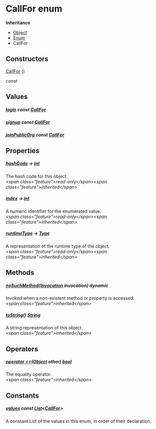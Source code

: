 


# CallFor enum










**Inheritance**

- [Object](https:api.flutter.dev/flutter/dart-core/Object-class.html)
- [Enum](https:api.flutter.dev/flutter/dart-core/Enum-class.html)
- CallFor






## Constructors

[CallFor](../enums_enums/CallFor/CallFor.md) ()

  _const_ 


## Values

##### [login](../enums_enums/CallFor.md) const [CallFor](../enums_enums/CallFor.md)



  




##### [signup](../enums_enums/CallFor.md) const [CallFor](../enums_enums/CallFor.md)



  




##### [joinPublicOrg](../enums_enums/CallFor.md) const [CallFor](../enums_enums/CallFor.md)



  





## Properties

##### [hashCode](https:api.flutter.dev/flutter/dart-core/Object/hashCode.html) &#8594; [int](https:api.flutter.dev/flutter/dart-core/int-class.html)



The hash code for this object.  
_\<span class="feature"\>read-only\</span\>\<span class="feature"\>inherited\</span\>_



##### [index](https:api.flutter.dev/flutter/dart-core/Enum/index.html) &#8594; [int](https:api.flutter.dev/flutter/dart-core/int-class.html)



A numeric identifier for the enumerated value.  
_\<span class="feature"\>read-only\</span\>\<span class="feature"\>inherited\</span\>_



##### [runtimeType](https:api.flutter.dev/flutter/dart-core/Object/runtimeType.html) &#8594; [Type](https:api.flutter.dev/flutter/dart-core/Type-class.html)



A representation of the runtime type of the object.  
_\<span class="feature"\>read-only\</span\>\<span class="feature"\>inherited\</span\>_





## Methods

##### [noSuchMethod](https:api.flutter.dev/flutter/dart-core/Object/noSuchMethod.html)([Invocation](https:api.flutter.dev/flutter/dart-core/Invocation-class.html) invocation) dynamic



Invoked when a non-existent method or property is accessed.  
_\<span class="feature"\>inherited\</span\>_



##### [toString](https:api.flutter.dev/flutter/dart-core/Object/toString.html)() [String](https:api.flutter.dev/flutter/dart-core/String-class.html)



A string representation of this object.  
_\<span class="feature"\>inherited\</span\>_





## Operators

##### [operator ==](https:api.flutter.dev/flutter/dart-core/Object/operator_equals.html)([Object](https:api.flutter.dev/flutter/dart-core/Object-class.html) other) [bool](https:api.flutter.dev/flutter/dart-core/bool-class.html)



The equality operator.  
_\<span class="feature"\>inherited\</span\>_










## Constants

##### [values](../enums_enums/CallFor/values-constant.md) const [List](https:api.flutter.dev/flutter/dart-core/List-class.html)&lt;[CallFor](../enums_enums/CallFor.md)\>



A constant List of the values in this enum, in order of their declaration.  









